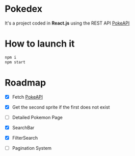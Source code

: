 # Pokedex
It's a project coded in **React.js** using the REST API [PokeAPI](https://pokeapi.co/)

# How to launch it
```bash
npm i
npm start
```
# Roadmap
- [x] Fetch [PokeAPI](https://pokeapi.co/)
- [x] Get the second sprite if the first does not exist
- [ ] Detailed Pokemon Page
- [x] SearchBar 
- [x] FilterSearch
- [ ] Pagination System

